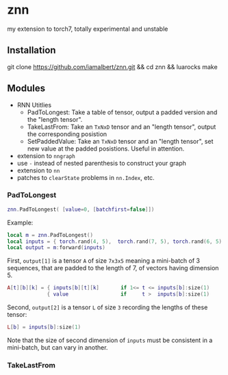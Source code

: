 # znn
my extension to torch7, totally experimental and unstable

## Installation
git clone https://github.com/iamalbert/znn.git && cd znn && luarocks make

## Modules
* RNN Utitlies
  * PadToLongest: Take a table of tensor, output a padded version and the "length tensor".
  * TakeLastFrom: Take an `TxNxD` tensor and an "length tensor", output the corresponding posistion
  * SetPaddedValue: Take an `TxNxD` tensor and an "length tensor", set new value at the padded posistions. Useful in attention.
*  extension to `nngraph`
  * use `-` instead of nested parenthesis to construct your graph
*  extension to `nn`
  * patches to `clearState` problems in `nn.Index`, etc.

### PadToLongest

```lua
znn.PadToLongest( [value=0, [batchfirst=false]])
```

Example:
```lua
local m = znn.PadToLongest()
local inputs = { torch.rand(4, 5),  torch.rand(7, 5), torch.rand(6, 5) }
local output = m:forward(inputs)
```

First, `output[1]` is a tensor `A` of size `7x3x5` meaning a mini-batch of 3 sequences, that are padded to the length of 7, of vectors having dimension 5.
```lua
A[t][b][k] = { inputs[b][t][k]       if 1<= t <= inputs[b]:size(1)
             { value                 if     t >  inputs[b]:size(1)
```

Second, `output[2]` is a tensor `L` of size `3` recording the lengths of these tensor:
```lua
L[b] = inputs[b]:size(1)
```

Note that the size of second dimension of `inputs` must be consistent in a mini-batch, but can vary in another.

### TakeLastFrom
